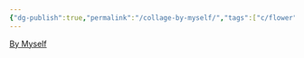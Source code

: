 ```yaml
---
{"dg-publish":true,"permalink":"/collage-by-myself/","tags":["c/flower","c/fire","c/blue","c/black","c/holiday","c/new-year","c/C"],"created":"2024-01-03T16:45:56.581-05:00","updated":"2024-01-03T16:46:33.398-05:00"}
---
```



[By Myself](https://www.instagram.com/p/CJLr03_BReg/)

